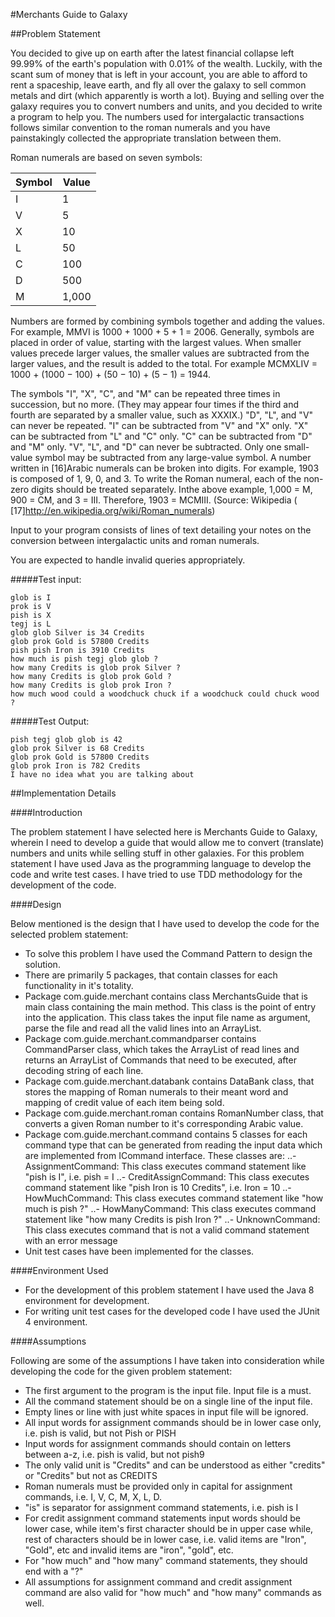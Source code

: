 #Merchants Guide to Galaxy

##Problem Statement

You decided to give up on earth after the latest financial collapse left 99.99% of the earth's population with 0.01% of the wealth. Luckily, with the scant sum of money that is left in your account, you are able to afford to rent a spaceship, leave earth, and fly all over the galaxy to sell common metals and dirt (which apparently is worth a lot).
Buying and selling over the galaxy requires you to convert numbers and units, and you decided to write a program to help you.
The numbers used for intergalactic transactions follows similar convention to the roman numerals and you have painstakingly collected the appropriate translation between them.

Roman numerals are based on seven symbols:

|Symbol| Value|
|------|------|
|I     |1     |
|V     |5     |
|X     |10    |
|L     |50    |
|C     |100   |
|D     |500   |
|M     |1,000 |

Numbers are formed by combining symbols together and adding the values. For example, MMVI is 1000 + 1000 + 5 + 1 = 2006. Generally, symbols are placed in order of value, starting with the largest values. When smaller values precede larger values, the smaller values are subtracted from the larger values, and the result is added to the total. For example MCMXLIV = 1000 + (1000 − 100) + (50 − 10) + (5 − 1) = 1944.

The symbols "I", "X", "C", and "M" can be repeated three times in succession, but no more. (They may appear four times if the third and fourth are separated by a smaller value, such as XXXIX.) "D", "L", and "V" can never be repeated.
"I" can be subtracted from "V" and "X" only. "X" can be subtracted from "L" and "C" only. "C" can be subtracted from "D" and "M" only. "V", "L", and "D" can never be subtracted.
Only one small-value symbol may be subtracted from any large-value symbol.
A number written in [16]Arabic numerals can be broken into digits. For example, 1903 is composed of 1, 9, 0, and 3. To write the Roman numeral, each of the non-zero digits should be treated separately. Inthe above example, 1,000 = M, 900 = CM, and 3 = III. Therefore, 1903 = MCMIII.
(Source: Wikipedia ( [17]http://en.wikipedia.org/wiki/Roman_numerals)

Input to your program consists of lines of text detailing your notes on the conversion between intergalactic units and roman numerals.

You are expected to handle invalid queries appropriately.

#####Test input:
```
glob is I
prok is V
pish is X
tegj is L
glob glob Silver is 34 Credits
glob prok Gold is 57800 Credits
pish pish Iron is 3910 Credits
how much is pish tegj glob glob ?
how many Credits is glob prok Silver ?
how many Credits is glob prok Gold ?
how many Credits is glob prok Iron ?
how much wood could a woodchuck chuck if a woodchuck could chuck wood ?
```

#####Test Output:
```
pish tegj glob glob is 42
glob prok Silver is 68 Credits
glob prok Gold is 57800 Credits
glob prok Iron is 782 Credits
I have no idea what you are talking about
```

##Implementation Details

####Introduction

The problem statement I have selected here is Merchants Guide to Galaxy, wherein I need to develop a guide that would allow me to convert (translate) numbers and units while selling stuff in other galaxies. For this problem statement I have used Java as the programming language to develop the code and write test cases. I have tried to use TDD methodology for the development of the code.

####Design

Below mentioned is the design that I have used to develop the code for the selected problem statement:
- To solve this problem I have used the Command Pattern to design the solution.
- There are primarily 5 packages, that contain classes for each functionality in it's totality.
- Package com.guide.merchant contains class MerchantsGuide that is main class containing the main method. This class is the point of entry into the application. This class takes the input file name as argument, parse the file and read all the valid lines into an ArrayList.
- Package com.guide.merchant.commandparser contains CommandParser class, which takes the ArrayList of read lines and returns an ArrayList of Commands that need to be executed, after decoding string of each line.
- Package com.guide.merchant.databank contains DataBank class, that stores the mapping of Roman numerals to their meant word and mapping of credit value of each item being sold.
- Package com.guide.merchant.roman contains RomanNumber class, that converts a given Roman number to it's corresponding Arabic value.
- Package com.guide.merchant.command contains 5 classes for each command type that can be generated from reading the input data which are implemented from ICommand interface. These classes are:
..- AssignmentCommand: This class executes command statement like "pish is I", i.e. pish = I
..- CreditAssignCommand: This class executes command statement like "pish Iron is 10 Credits", i.e. Iron = 10
..- HowMuchCommand: This class executes command statement like "how much is pish ?"
..- HowManyCommand: This class executes command statement like "how many Credits is pish Iron ?"
..- UnknownCommand: This class executes command that is not a valid command statement with an error message
- Unit test cases have been implemented for the classes.

####Environment Used

- For the development of this problem statement I have used the Java 8 environment for development.
- For writing unit test cases for the developed code I have used the JUnit 4 environment.

####Assumptions

Following are some of the assumptions I have taken into consideration while developing the code for the given problem statement:
- The first argument to the program is the input file. Input file is a must.
- All the command statement should be on a single line of the input file.
- Empty lines or line with just white spaces in input file will be ignored.
- All input words for assignment commands should be in lower case only, i.e. pish is valid, but not Pish or PISH
- Input words for assignment commands should contain on letters between a-z, i.e. pish is valid, but not pish9
- The only valid unit is "Credits" and can be understood as either "credits" or "Credits" but not as CREDITS
- Roman numerals must be provided only in capital for assignment commands, i.e. I, V, C, M, X, L, D.
- "is" is separator for assignment command statements, i.e. pish is I
- For credit assignment command statements input words should be lower case, while item's first character should be in upper case while, rest of characters should be in lower case, i.e. valid items are "Iron", "Gold", etc and invalid items are "iron", "gold", etc.
- For "how much" and "how many" command statements, they should end with a "?"
- All assumptions for assignment command and credit assignment command are also valid for "how much" and "how many" commands as well.
